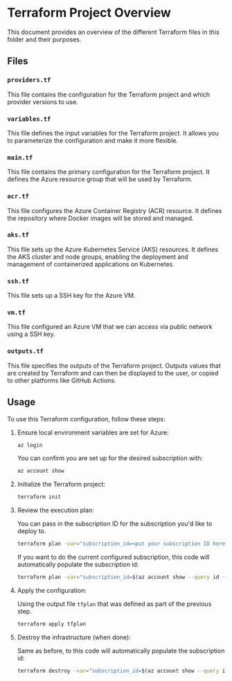 # Terraform Project Overview

This document provides an overview of the different Terraform files in this folder and their purposes.

## Files

### `providers.tf`

This file contains the configuration for the Terraform project and which provider versions to use.

### `variables.tf`

This file defines the input variables for the Terraform project. It allows you to parameterize the configuration and make it more flexible.

### `main.tf`

This file contains the primary configuration for the Terraform project. It defines the Azure resource group that will be used by Terraform.

### `acr.tf`

This file configures the Azure Container Registry (ACR) resource. It defines the repository where Docker images will be stored and managed.

### `aks.tf`

This file sets up the Azure Kubernetes Service (AKS) resources. It defines the AKS cluster and node groups, enabling the deployment and management of containerized applications on Kubernetes.

### `ssh.tf`

This file sets up a SSH key for the Azure VM.

### `vm.tf`

This file configured an Azure VM that we can access via public network using a SSH key.

### `outputs.tf`

This file specifies the outputs of the Terraform project. Outputs values that are created by Terraform and can then be displayed to the user, or copied to other platforms like GitHub Actions.

## Usage

To use this Terraform configuration, follow these steps:

1. Ensure local environment variables are set for Azure:

    ```sh
    az login
    ```

    You can confirm you are set up for the desired subscription with:

    ```sh
    az account show
    ```

1. Initialize the Terraform project:

    ```sh
    terraform init
    ```

1. Review the execution plan:

    You can pass in the subscription ID for the subscription you'd like to deploy to.

    ```sh
    terraform plan -var="subscription_id=<put your subscription ID here>"  -out tfplan
    ```

    If you want to do the current configured subscription, this code will automatically populate the subscription id:

    ```sh
    terraform plan -var="subscription_id=$(az account show --query id --output tsv)" -out tfplan
    ```

1. Apply the configuration:

    Using the output file `tfplan` that was defined as part of the previous step.

    ```sh
    terraform apply tfplan
    ```

1. Destroy the infrastructure (when done):

    Same as before, to this code will automatically populate the subscription id:

    ```sh
    terraform destroy -var="subscription_id=$(az account show --query id --output tsv)"
    ```
